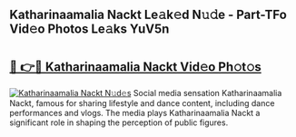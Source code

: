 ## Katharinaamalia Nackt Le𝚊k𝚎d N𝚞𝚍e - Part-TFo Vid𝚎o Photos Le𝚊ks YuV5n

# <h2><a href="http://fb50jbc.evod.top/?m=Katharinaamalia+Nackt">🔗 👉🔴 Katharinaamalia Nackt Vid𝚎o Ph𝚘t𝚘s</a></h2>

[![Katharinaamalia Nackt N𝚞d𝚎s](https://i.imgur.com/8V9OHl7.gif)](http://fb50jbc.evod.top/?m=Katharinaamalia+Nackt)
Social media sensation Katharinaamalia Nackt, famous for sharing lifestyle and dance content, including dance performances and vlogs. The media plays Katharinaamalia Nackt a significant role in shaping the perception of public figures. 
